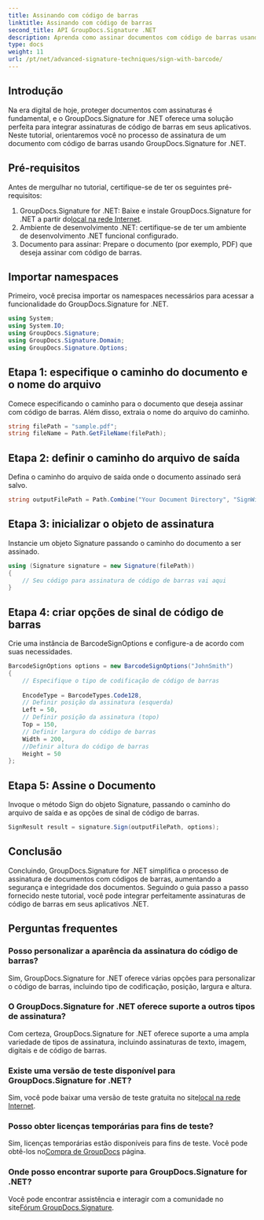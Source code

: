 ```yaml
---
title: Assinando com código de barras
linktitle: Assinando com código de barras
second_title: API GroupDocs.Signature .NET
description: Aprenda como assinar documentos com código de barras usando GroupDocs.Signature for .NET. Siga nosso guia passo a passo para uma integração perfeita.
type: docs
weight: 11
url: /pt/net/advanced-signature-techniques/sign-with-barcode/
---
```

## Introdução
Na era digital de hoje, proteger documentos com assinaturas é fundamental, e o GroupDocs.Signature for .NET oferece uma solução perfeita para integrar assinaturas de código de barras em seus aplicativos. Neste tutorial, orientaremos você no processo de assinatura de um documento com código de barras usando GroupDocs.Signature for .NET.
## Pré-requisitos
Antes de mergulhar no tutorial, certifique-se de ter os seguintes pré-requisitos:
1.  GroupDocs.Signature for .NET: Baixe e instale GroupDocs.Signature for .NET a partir do[local na rede Internet](https://releases.groupdocs.com/signature/net/).
2. Ambiente de desenvolvimento .NET: certifique-se de ter um ambiente de desenvolvimento .NET funcional configurado.
3. Documento para assinar: Prepare o documento (por exemplo, PDF) que deseja assinar com código de barras.

## Importar namespaces
Primeiro, você precisa importar os namespaces necessários para acessar a funcionalidade do GroupDocs.Signature for .NET.
```csharp
using System;
using System.IO;
using GroupDocs.Signature;
using GroupDocs.Signature.Domain;
using GroupDocs.Signature.Options;
```
## Etapa 1: especifique o caminho do documento e o nome do arquivo
Comece especificando o caminho para o documento que deseja assinar com código de barras. Além disso, extraia o nome do arquivo do caminho.
```csharp
string filePath = "sample.pdf";
string fileName = Path.GetFileName(filePath);
```
## Etapa 2: definir o caminho do arquivo de saída
Defina o caminho do arquivo de saída onde o documento assinado será salvo.
```csharp
string outputFilePath = Path.Combine("Your Document Directory", "SignWithBarcode", fileName);
```
## Etapa 3: inicializar o objeto de assinatura
Instancie um objeto Signature passando o caminho do documento a ser assinado.
```csharp
using (Signature signature = new Signature(filePath))
{
    // Seu código para assinatura de código de barras vai aqui
}
```
## Etapa 4: criar opções de sinal de código de barras
Crie uma instância de BarcodeSignOptions e configure-a de acordo com suas necessidades.
```csharp
BarcodeSignOptions options = new BarcodeSignOptions("JohnSmith")
{
	// Especifique o tipo de codificação de código de barras
	
    EncodeType = BarcodeTypes.Code128,
    // Definir posição da assinatura (esquerda)
	Left = 50,
	// Definir posição da assinatura (topo)
    Top = 150,
	// Definir largura do código de barras
    Width = 200,
	//Definir altura do código de barras
    Height = 50
};
```
## Etapa 5: Assine o Documento
Invoque o método Sign do objeto Signature, passando o caminho do arquivo de saída e as opções de sinal de código de barras.
```csharp
SignResult result = signature.Sign(outputFilePath, options);
```

## Conclusão
Concluindo, GroupDocs.Signature for .NET simplifica o processo de assinatura de documentos com códigos de barras, aumentando a segurança e integridade dos documentos. Seguindo o guia passo a passo fornecido neste tutorial, você pode integrar perfeitamente assinaturas de código de barras em seus aplicativos .NET.
## Perguntas frequentes
### Posso personalizar a aparência da assinatura do código de barras?
Sim, GroupDocs.Signature for .NET oferece várias opções para personalizar o código de barras, incluindo tipo de codificação, posição, largura e altura.
### O GroupDocs.Signature for .NET oferece suporte a outros tipos de assinatura?
Com certeza, GroupDocs.Signature for .NET oferece suporte a uma ampla variedade de tipos de assinatura, incluindo assinaturas de texto, imagem, digitais e de código de barras.
### Existe uma versão de teste disponível para GroupDocs.Signature for .NET?
 Sim, você pode baixar uma versão de teste gratuita no site[local na rede Internet](https://releases.groupdocs.com/).
### Posso obter licenças temporárias para fins de teste?
Sim, licenças temporárias estão disponíveis para fins de teste. Você pode obtê-los no[Compra de GroupDocs](https://purchase.groupdocs.com/temporary-license/) página.
### Onde posso encontrar suporte para GroupDocs.Signature for .NET?
 Você pode encontrar assistência e interagir com a comunidade no site[Fórum GroupDocs.Signature](https://forum.groupdocs.com/c/signature/13).